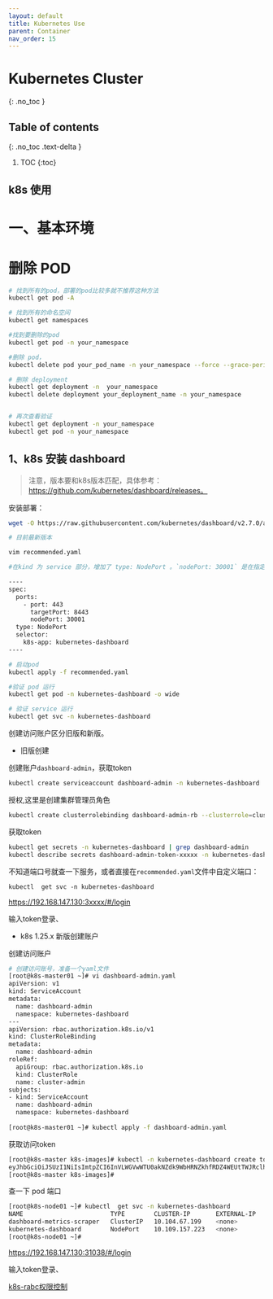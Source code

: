 ```yaml
---
layout: default
title: Kubernetes Use
parent: Container
nav_order: 15
---
```


# Kubernetes  Cluster
{: .no_toc }

## Table of contents
{: .no_toc .text-delta }

1. TOC
{:toc}


k8s 使用
--------------------------------------------


# 一、基本环境
 
 
# 删除 POD 

```bash
# 找到所有的pod，部署的pod比较多就不推荐这种方法
kubectl get pod -A

# 找到所有的命名空间
kubectl get namespaces

#找到要删除的pod
kubectl get pod -n your_namespace

#删除 pod，
kubectl delete pod your_pod_name -n your_namespace --force --grace-period=0

# 删除 deployment
kubectl get deployment -n  your_namespace
kubectl delete deployment your_deployment_name -n your_namespace


# 再次查看验证
kubectl get deployment -n your_namespace
kubectl get pod -n your_namespace
```

## 1、k8s 安装 dashboard

>注意，版本要和k8s版本匹配，具体参考：https://github.com/kubernetes/dashboard/releases。

安装部署：

```bash
wget -O https://raw.githubusercontent.com/kubernetes/dashboard/v2.7.0/aio/deploy/recommended.yaml

# 目前最新版本 

vim recommended.yaml

#在kind 为 service 部分，增加了 type: NodePort 。`nodePort: 30001` 是在指定pod容器端口，不指定就是随机端口。

----
spec:
  ports:
    - port: 443
      targetPort: 8443
      nodePort: 30001
  type: NodePort
  selector:
    k8s-app: kubernetes-dashboard
----

# 启动pod
kubectl apply -f recommended.yaml

#验证 pod 运行
kubectl get pod -n kubernetes-dashboard -o wide

# 验证 service 运行
kubectl get svc -n kubernetes-dashboard
```

创建访问账户区分旧版和新版。

- 旧版创建

创建账户`dashboard-admin`，获取token

```bash
kubectl create serviceaccount dashboard-admin -n kubernetes-dashboard
```

授权,这里是创建集群管理员角色

```bash
kubectl create clusterrolebinding dashboard-admin-rb --clusterrole=cluster-admin --serviceaccount=kubernetes-dashboard:dashboard-admin
```

获取token

```bash
kubectl get secrets -n kubernetes-dashboard | grep dashboard-admin
kubectl describe secrets dashboard-admin-token-xxxxx -n kubernetes-dashboard
```

不知道端口号就查一下服务，或者直接在`recommended.yaml`文件中自定义端口：
```
kubectl  get svc -n kubernetes-dashboard
```

https://192.168.147.130:3xxxx/#/login

输入token登录、

- k8s 1.25.x 新版创建账户

创建访问账户

```bash
# 创建访问账号，准备一个yaml文件
[root@k8s-master01 ~]# vi dashboard-admin.yaml
apiVersion: v1
kind: ServiceAccount
metadata:
  name: dashboard-admin
  namespace: kubernetes-dashboard
---
apiVersion: rbac.authorization.k8s.io/v1
kind: ClusterRoleBinding
metadata:
  name: dashboard-admin
roleRef:
  apiGroup: rbac.authorization.k8s.io
  kind: ClusterRole
  name: cluster-admin
subjects:
- kind: ServiceAccount
  name: dashboard-admin
  namespace: kubernetes-dashboard
 
[root@k8s-master01 ~]# kubectl apply -f dashboard-admin.yaml
```
获取访问token

```bash
[root@k8s-master k8s-images]# kubectl -n kubernetes-dashboard create token dashboard-admin
eyJhbGciOiJSUzI1NiIsImtpZCI6InVLWGVwWTU0akNZdk9WbHRNZkhfRDZ4WEUtTWJRclhCVUw1Qk5KYV9JbE0ifQ.eyJhdWQiOlsiaHR0cHM6Ly9rdWJlcm5ldGVzLmRlZmF1bHQuc3ZjLmNsdXN0ZXIubG9jYWwiXSwiZXhwIjoxNjY4MjM5NTUxLCJpYXQiOjE2NjgyMzU5NTEsImlzcyI6Imh0dHBzOi8va3ViZXJuZXRlcy5kZWZhdWx0LnN2Yy5jbHVzdGVyLmxvY2FsIiwia3ViZXJuZXRlcy5pbyI6eyJuYW1lc3BhY2UiOiJrdWJlcm5ldGVzLWRhc2hib2FyZCIsInNlcnZpY2VhY2NvdW50Ijp7Im5hbWUiOiJkYXNoYm9hcmQtYWRtaW4iLCJ1aWQiOiI5ZWE3YTQxMi02NDViLTQwYTktOWEwMC1mYWFhZjBjZDlmNWUifX0sIm5iZiI6MTY2ODIzNTk1MSwic3ViIjoic3lzdGVtOnNlcnZpY2VhY2NvdW50Omt1YmVybmV0ZXMtZGFzaGJvYXJkOmRhc2hib2FyZC1hZG1pbiJ9.pRqwTb9pNcX4YxLIbxUZ2wzflY1EmwKb9PQngvad1HvDfZUnIWlSQhte5KnJpLdJ5WaGLj0TqEA-fknI7_Pj_ROCgIdTLn6tglQXNoD7nRbOpe_dfeO26sa92N0GK6P07RRXXgW5i0_GeWbHsjmhZKDXB8uW-Ru0j2dW_--lwx3ivEQKVG3MubpkW_HpGN-NQgt9aO4xdr3o2-G7HMKXYVwjDSf-G9GUPhoP6RcmI-3TH81g8NhfnSRNhO-s4mTmKxky3CcYs9byuXPVYKrHJqKt8A7W3mGnmXrvI-E4aW5ygfhYu6hb_rOShyaaur9tJtUMW-rTXCgHXFcdaI-lkg
[root@k8s-master k8s-images]# 
```

查一下 pod 端口
```bash
[root@k8s-node01 ~]# kubectl  get svc -n kubernetes-dashboard
NAME                        TYPE        CLUSTER-IP       EXTERNAL-IP   PORT(S)         AGE
dashboard-metrics-scraper   ClusterIP   10.104.67.199    <none>        8000/TCP        16h
kubernetes-dashboard        NodePort    10.109.157.223   <none>        443:31038/TCP   16h
[root@k8s-node01 ~]# 
```

https://192.168.147.130:31038/#/login

输入token登录、


[k8s-rabc权限控制](https://blog.csdn.net/BigData_Mining/article/details/88849696)


